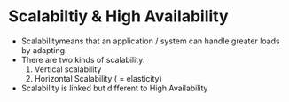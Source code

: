 # Scalabiltiy & High Availability
* Scalabilitymeans that an application / system can handle greater loads by adapting.
* There are two kinds of scalability:
   1. Vertical scalability
   2. Horizontal Scalability ( = elasticity)
* Scalability is linked but different to High Availability